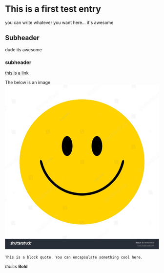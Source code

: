 # This is a first test entry
you can write whatever you want here... it's awesome 

## Subheader
dude its awesome

### subheader 
[this is a link](https://youtu.be/xvFZjo5PgG0?si=kNjUv63G9e6KPDwY)

The below is an image
![a smiley face](/blog/img/smiley.jpg)

```This is a block quote. You can encapsulate something cool here.```

*Italics*
**Bold**